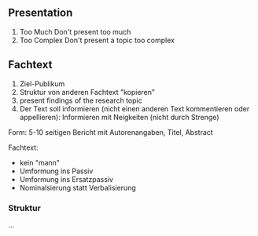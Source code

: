 ## Presentation

1. Too Much
   Don't present too much
2. Too Complex
   Don't present a topic too complex

## Fachtext

1. Ziel-Publikum
2. Struktur von anderen Fachtext "kopieren"
3. present findings of the research topic
4. Der Text soll informieren (nicht einen anderen Text kommentieren oder appellieren): Informieren mit Neigkeiten (nicht durch Strenge)



Form: 5-10 seitigen Bericht mit Autorenangaben, Titel, Abstract 

Fachtext:

* kein "mann"
* Umformung ins Passiv
* Umformung ins Ersatzpassiv
* Nominalsierung statt Verbalisierung

### Struktur

...